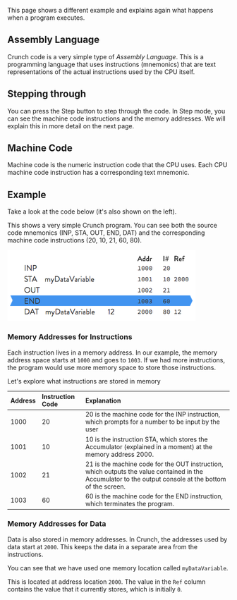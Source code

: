 This page shows a different example and explains again what happens when a program executes.

## Assembly Language
Crunch code is a very simple type of *Assembly Language*. This is a programming language that uses instructions (mnemonics) that are text representations of the actual instructions used by the CPU itself.

## Stepping through
You can press the Step button to step through the code. In Step mode, you can see the machine code instructions and the memory addresses. We will explain this in more detail on the next page.

## Machine Code
Machine code is the numeric instruction code that the CPU uses. Each CPU machine code instruction has a corresponding text mnemonic.

## Example
Take a look at the code below (it's also shown on the left).

This shows a very simple Crunch program. You can see both the source code mnemonics (INP, STA, OUT, END, DAT) and the corresponding machine code instructions (20, 10, 21, 60, 80).

![](.guides/img/i-1.png)

### Memory Addresses for Instructions
Each instruction lives in a memory address. In our example, the memory address space starts at `1000` and goes to `1003`. If we had more instructions, the program would use more memory space to store those instructions.

Let's explore what instructions are stored in memory

| Address | Instruction Code | Explanation |
| :- | :- | :- |
| 1000 | 20 | 20 is the machine code for the INP instruction, which prompts for a number to be input by the user |
| 1001 | 10 | 10 is the instruction STA, which stores the Accumulator (explained in a moment) at the memory address 2000.|
| 1002 | 21 | 21 is the machine code for the OUT instruction, which outputs the value contained in the Accumulator to the output console at the bottom of the screen. |
| 1003 | 60 | 60 is the machine code for the END instruction, which terminates the program. |

### Memory Addresses for Data
Data is also stored in memory addresses. In Crunch, the addresses used by data start at `2000`. This keeps the data in a separate area from the instructions.

You can see that we have used one memory location called `myDataVariable`.

This is located at address location `2000`. The value in the `Ref` column contains the value that it currently stores, which is initially `0`.
